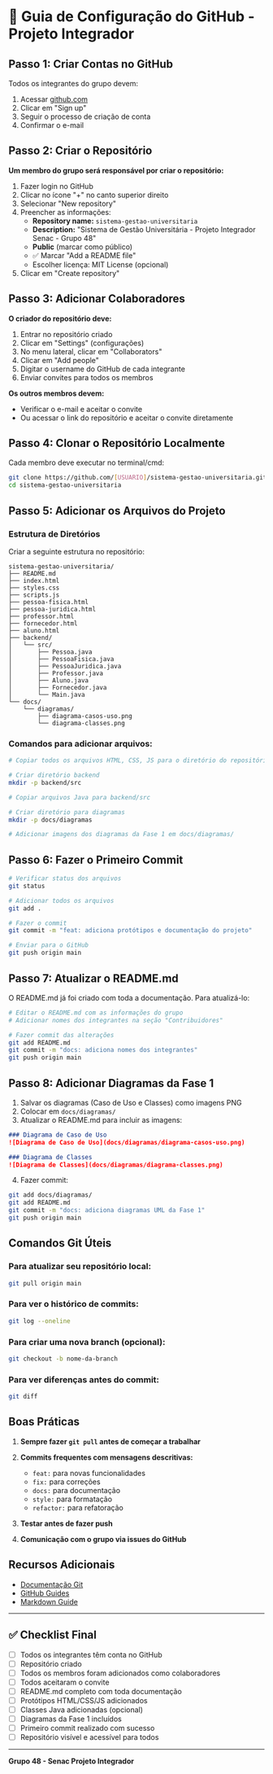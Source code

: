 # 📘 Guia de Configuração do GitHub - Projeto Integrador

## Passo 1: Criar Contas no GitHub

Todos os integrantes do grupo devem:

1. Acessar [github.com](https://github.com)
2. Clicar em "Sign up"
3. Seguir o processo de criação de conta
4. Confirmar o e-mail

## Passo 2: Criar o Repositório

**Um membro do grupo será responsável por criar o repositório:**

1. Fazer login no GitHub
2. Clicar no ícone "+" no canto superior direito
3. Selecionar "New repository"
4. Preencher as informações:
   - **Repository name:** `sistema-gestao-universitaria`
   - **Description:** "Sistema de Gestão Universitária - Projeto Integrador Senac - Grupo 48"
   - **Public** (marcar como público)
   - ✅ Marcar "Add a README file"
   - Escolher licença: MIT License (opcional)
5. Clicar em "Create repository"

## Passo 3: Adicionar Colaboradores

**O criador do repositório deve:**

1. Entrar no repositório criado
2. Clicar em "Settings" (configurações)
3. No menu lateral, clicar em "Collaborators"
4. Clicar em "Add people"
5. Digitar o username do GitHub de cada integrante
6. Enviar convites para todos os membros

**Os outros membros devem:**
- Verificar o e-mail e aceitar o convite
- Ou acessar o link do repositório e aceitar o convite diretamente

## Passo 4: Clonar o Repositório Localmente

Cada membro deve executar no terminal/cmd:

```bash
git clone https://github.com/[USUARIO]/sistema-gestao-universitaria.git
cd sistema-gestao-universitaria
```

## Passo 5: Adicionar os Arquivos do Projeto

### Estrutura de Diretórios

Criar a seguinte estrutura no repositório:

```
sistema-gestao-universitaria/
├── README.md
├── index.html
├── styles.css
├── scripts.js
├── pessoa-fisica.html
├── pessoa-juridica.html
├── professor.html
├── fornecedor.html
├── aluno.html
├── backend/
│   └── src/
│       ├── Pessoa.java
│       ├── PessoaFisica.java
│       ├── PessoaJuridica.java
│       ├── Professor.java
│       ├── Aluno.java
│       ├── Fornecedor.java
│       └── Main.java
└── docs/
    └── diagramas/
        ├── diagrama-casos-uso.png
        └── diagrama-classes.png
```

### Comandos para adicionar arquivos:

```bash
# Copiar todos os arquivos HTML, CSS, JS para o diretório do repositório

# Criar diretório backend
mkdir -p backend/src

# Copiar arquivos Java para backend/src

# Criar diretório para diagramas
mkdir -p docs/diagramas

# Adicionar imagens dos diagramas da Fase 1 em docs/diagramas/
```

## Passo 6: Fazer o Primeiro Commit

```bash
# Verificar status dos arquivos
git status

# Adicionar todos os arquivos
git add .

# Fazer o commit
git commit -m "feat: adiciona protótipos e documentação do projeto"

# Enviar para o GitHub
git push origin main
```

## Passo 7: Atualizar o README.md

O README.md já foi criado com toda a documentação. Para atualizá-lo:

```bash
# Editar o README.md com as informações do grupo
# Adicionar nomes dos integrantes na seção "Contribuidores"

# Fazer commit das alterações
git add README.md
git commit -m "docs: adiciona nomes dos integrantes"
git push origin main
```

## Passo 8: Adicionar Diagramas da Fase 1

1. Salvar os diagramas (Caso de Uso e Classes) como imagens PNG
2. Colocar em `docs/diagramas/`
3. Atualizar o README.md para incluir as imagens:

```markdown
### Diagrama de Caso de Uso
![Diagrama de Caso de Uso](docs/diagramas/diagrama-casos-uso.png)

### Diagrama de Classes
![Diagrama de Classes](docs/diagramas/diagrama-classes.png)
```

4. Fazer commit:
```bash
git add docs/diagramas/
git add README.md
git commit -m "docs: adiciona diagramas UML da Fase 1"
git push origin main
```

## Comandos Git Úteis

### Para atualizar seu repositório local:
```bash
git pull origin main
```

### Para ver o histórico de commits:
```bash
git log --oneline
```

### Para criar uma nova branch (opcional):
```bash
git checkout -b nome-da-branch
```

### Para ver diferenças antes do commit:
```bash
git diff
```

## Boas Práticas

1. **Sempre fazer `git pull` antes de começar a trabalhar**
2. **Commits frequentes com mensagens descritivas:**
   - `feat:` para novas funcionalidades
   - `fix:` para correções
   - `docs:` para documentação
   - `style:` para formatação
   - `refactor:` para refatoração

3. **Testar antes de fazer push**
4. **Comunicação com o grupo via issues do GitHub**

## Recursos Adicionais

- [Documentação Git](https://git-scm.com/doc)
- [GitHub Guides](https://guides.github.com/)
- [Markdown Guide](https://www.markdownguide.org/)

---

## ✅ Checklist Final

- [ ] Todos os integrantes têm conta no GitHub
- [ ] Repositório criado
- [ ] Todos os membros foram adicionados como colaboradores
- [ ] Todos aceitaram o convite
- [ ] README.md completo com toda documentação
- [ ] Protótipos HTML/CSS/JS adicionados
- [ ] Classes Java adicionadas (opcional)
- [ ] Diagramas da Fase 1 incluídos
- [ ] Primeiro commit realizado com sucesso
- [ ] Repositório visível e acessível para todos

---

**Grupo 48 - Senac Projeto Integrador**
